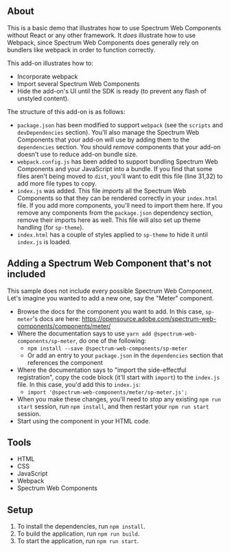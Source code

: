 ## About

This is a basic demo that illustrates how to use Spectrum Web Components without React or any other framework. It _does_ illustrate how to use Webpack, since Spectrum Web Components does generally rely on bundlers like webpack in order to function correctly.

This add-on illustrates how to:

* Incorporate webpack
* Import several Spectrum Web Components
* Hide the add-on's UI until the SDK is ready (to prevent any flash of unstyled content).

The structure of this add-on is as follows:

* `package.json` has been modified to support `webpack` (see the `scripts` and `devDependencies` section). You'll also manage the Spectrum Web Components that your add-on will use by adding them to the `dependencies` section. You should _remove_ components that your add-on doesn't use to reduce add-on bundle size.
* `webpack.config.js` has been added to support bundling Spectrum Web Components and your JavaScript into a bundle. If you find that some files aren't being moved to `dist`, you'll want to edit this file (line 31,32) to add more file types to copy.
* `index.js` was added. This file _imports_ all the Spectrum Web Components so that they can be rendered correctly in your `index.html` file. If you add more components, you'll need to import them here. If you remove any components from the `package.json` dependency section, remove their imports here as well. This file will also set up theme handling (for `sp-theme`).
* `index.html` has a couple of styles applied to `sp-theme` to hide it until `index.js` is loaded.

## Adding a Spectrum Web Component that's not included

This sample does not include every possible Spectrum Web Component. Let's imagine you wanted to add a new one, say the "Meter" component.

* Browse the docs for the component you want to add. In this case, `sp-meter`'s docs are here: https://opensource.adobe.com/spectrum-web-components/components/meter/
* Where the documentation says to use `yarn add @spectrum-web-components/sp-meter`, do one of the following:
    * `npm install --save @spectrum-web-components/sp-meter`
    * Or add an entry to your `package.json` in the `dependencies` section that references the component
* Where the documentation says to "import the side-effectful registration", copy the code block (it'll start with `import`) to the `index.js` file. In this case, you'd add this to `index.js`:
    * `import '@spectrum-web-components/meter/sp-meter.js';`
* When you make these changes, you'll need to _stop_ any existing `npm run start` session, run `npm install`, and then restart your `npm run start` session.
* Start using the component in your HTML code.

## Tools

- HTML
- CSS
- JavaScript
- Webpack
- Spectrum Web Components

## Setup

1. To install the dependencies, run `npm install`.
2. To build the application, run `npm run build`.
3. To start the application, run `npm run start`.
